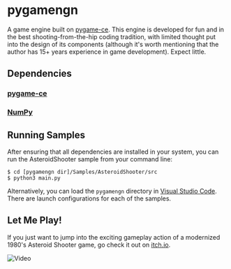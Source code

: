 # pygamengn

A game engine built on [pygame-ce](https://pyga.me/). This engine is developed for fun and in the best shooting-from-the-hip coding tradition, with limited thought put into the design of its components (although it's worth mentioning that the author has 15+ years experience in game development). Expect little.

## Dependencies

### [pygame-ce](https://pyga.me/)
### [NumPy](https://www.numpy.org/ "NumPy")

## Running Samples

After ensuring that all dependencies are installed in your system, you can run the AsteroidShooter sample from your command line:

```
$ cd [pygamengn dir]/Samples/AsteroidShooter/src
$ python3 main.py
```

Alternatively, you can load the `pygamengn` directory in [Visual Studio Code](https://code.visualstudio.com/). There are launch configurations for each of the samples.

## Let Me Play!

If you just want to jump into the exciting gameplay action of a modernized 1980's Asteroid Shooter game, go check it out on [itch.io](https://zer0complexity.itch.io/asteroid-shooter).

![Video](https://drive.google.com/file/d/1jbttpuHws4QfIzjj2518EkZB2x28S1uZ/view?usp=drive_link)
